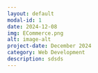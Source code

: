 ```yaml
---
layout: default
modal-id: 1
date: 2024-12-08
img: ECommerce.png
alt: image-alt
project-date: December 2024
category: Web Development
description: sdsds
---
```

